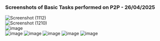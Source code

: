 
### Screenshots of Basic Tasks performed on P2P - 26/04/2025

![Screenshot (1112)](https://github.com/user-attachments/assets/8bf1f83f-fd2a-4637-8835-6ff29925e7c2)
</br>
![Screenshot (1210)](https://github.com/user-attachments/assets/458251d9-d140-4725-98e8-fc81976feadc)
</br>
![image](https://github.com/user-attachments/assets/a921c160-04dc-4fed-b95d-aba44109a98a)
</br>
![image](https://github.com/user-attachments/assets/d35c538f-23ab-4c71-8e6e-8e6f91fa7b27)
![image](https://github.com/user-attachments/assets/d4150801-bbf5-4dd2-ba06-d9f9f71897a8)
![image](https://github.com/user-attachments/assets/c19c4115-a565-46f1-ab7d-70963d4c614d)
![image](https://github.com/user-attachments/assets/d9d65ef3-6cc5-4f55-9a77-df9e12e262ab)
![image](https://github.com/user-attachments/assets/7948ff72-9285-4336-9b28-103fee1e1618)
